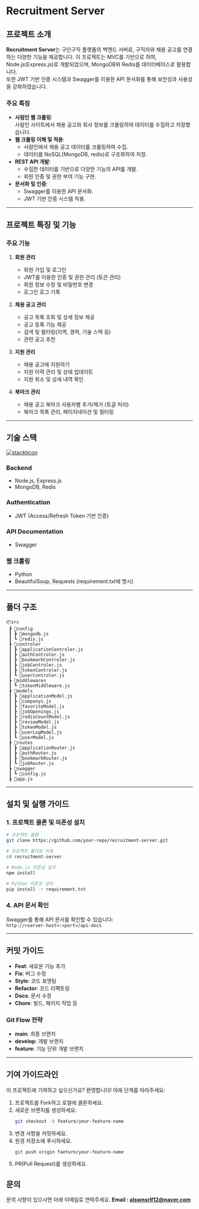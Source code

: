 # Recruitment Server

## 프로젝트 소개

**Recruitment Server**는 구인구직 플랫폼의 백엔드 서버로, 구직자와 채용 공고를 연결하는 다양한 기능을 제공합니다. 이 프로젝트는 MVC를 기반으로 하여, Node.js(Express.js)로 개발되었으며, MongoDB와 Redis를 데이터베이스로 활용합니다.  
또한 JWT 기반 인증 시스템과 Swagger를 이용한 API 문서화를 통해 보안성과 사용성을 강화하였습니다.  

### 주요 특징
- **사람인 웹 크롤링**:  
  사람인 사이트에서 채용 공고와 회사 정보를 크롤링하여 데이터를 수집하고 저장했습니다.
- **웹 크롤링 이해 및 적용**:
  - 사람인에서 채용 공고 데이터를 크롤링하여 수집.
  - 데이터를 NoSQL(MongoDB, redis)로 구조화하여 저장.
- **REST API 개발**:
  - 수집한 데이터를 기반으로 다양한 기능의 API를 개발.
  - 회원 인증 및 권한 부여 기능 구현.
- **문서화 및 인증**:
  - Swagger를 이용한 API 문서화.
  - JWT 기반 인증 시스템 적용.

---

## 프로젝트 특징 및 기능

### 주요 기능
1. **회원 관리**  
   - 회원 가입 및 로그인
   - JWT를 이용한 인증 및 권한 관리 (토큰 관리)
   - 회원 정보 수정 및 비밀번호 변경
   - 로그인 로그 기록

2. **채용 공고 관리**  
   - 공고 목록 조회 및 상세 정보 제공
   - 공고 등록 기능 제공
   - 검색 및 필터링(지역, 경력, 기술 스택 등)
   - 관련 공고 추천

3. **지원 관리**  
   - 채용 공고에 지원하기
   - 지원 이력 관리 및 상태 업데이트
   - 지원 취소 및 상세 내역 확인

4. **북마크 관리**  
   - 채용 공고 북마크 사용자별 추가/제거 (토글 처리)
   - 북마크 목록 관리, 페이지네이션 및 필터링

---

## 기술 스택

[![stackticon](https://firebasestorage.googleapis.com/v0/b/stackticon-81399.appspot.com/o/images%2F1733896332435?alt=media&token=7b9ad24c-a468-4d6e-8832-bd1ab3bbee1d)](https://github.com/msdio/stackticon)

### **Backend**
- Node.js, Express.js  
- MongoDB, Redis  

### **Authentication**
- JWT (Access/Refresh Token 기반 인증)  

### **API Documentation**
- Swagger  

### **웹 크롤링**
- Python
- BeautifulSoup, Requests (requirement.txt에 명시)

---

## 폴더 구조
```
📦src
 ┣ 📂config
 ┃ ┣ 📜mongodb.js
 ┃ ┗ 📜redis.js
 ┣ 📂controler
 ┃ ┣ 📜applicationControler.js
 ┃ ┣ 📜authControler.js
 ┃ ┣ 📜bookmarkControler.js
 ┃ ┣ 📜jobControler.js
 ┃ ┣ 📜tokenControler.js
 ┃ ┗ 📜userControler.js
 ┣ 📂middlewares
 ┃ ┗ 📜tokenMiddleware.js
 ┣ 📂models
 ┃ ┣ 📜applicationModel.js
 ┃ ┣ 📜companys.js
 ┃ ┣ 📜favoriteModel.js
 ┃ ┣ 📜jobOpenings.js
 ┃ ┣ 📜redisCountModel.js
 ┃ ┣ 📜reviewModel.js
 ┃ ┣ 📜tokenModel.js
 ┃ ┣ 📜userLogModel.js
 ┃ ┗ 📜userModel.js
 ┣ 📂routes
 ┃ ┣ 📜applicationRouter.js
 ┃ ┣ 📜authRouter.js
 ┃ ┣ 📜bookmarkRouter.js
 ┃ ┗ 📜jobRouter.js
 ┣ 📂swagger
 ┃ ┗ 📜config.js
 ┣ 📜app.js
```
---
## 설치 및 실행 가이드

### 1. 프로젝트 클론 및 의존성 설치
```bash
# 프로젝트 클론
git clone https://github.com/your-repo/recruitment-server.git

# 프로젝트 폴더로 이동
cd recruitment-server

# Node.js 의존성 설치
npm install

# Python 의존성 설치
pip install -r requirement.txt
```

### 4. API 문서 확인
Swagger를 통해 API 문서를 확인할 수 있습니다:  
`http://<server-host>:<port>/api-docs`

---

## 커밋 가이드
- **Feat**: 새로운 기능 추가  
- **Fix**: 버그 수정  
- **Style**: 코드 포맷팅  
- **Refactor**: 코드 리팩토링  
- **Docs**: 문서 수정  
- **Chore**: 빌드, 패키지 작업 등  

### Git Flow 전략
- **main**: 최종 브랜치  
- **develop**: 개발 브랜치  
- **feature**: 기능 단위 개발 브랜치  

---

## 기여 가이드라인

이 프로젝트에 기여하고 싶으신가요? 환영합니다! 아래 단계를 따라주세요:
1. 프로젝트를 Fork하고 로컬에 클론하세요.
2. 새로운 브랜치를 생성하세요:
   ```bash
   git checkout -b feature/your-feature-name
   ```
3. 변경 사항을 커밋하세요.
4. 원경 저장소에 푸시하세요.
    ```bash
    git push origin faeture/your-feature-name
    ```
5. PR(Pull Request)를 생성하세요.

## 문의

문의 사항이 있으시면 아래 이메일로 연락주세요.
**Email : alswnsrlf12@naver.com**
